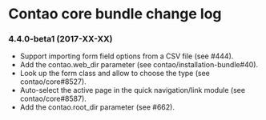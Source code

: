# Contao core bundle change log

### 4.4.0-beta1 (2017-XX-XX)

 * Support importing form field options from a CSV file (see #444).
 * Add the contao.web_dir parameter (see contao/installation-bundle#40).
 * Look up the form class and allow to choose the type (see contao/core#8527). 
 * Auto-select the active page in the quick navigation/link module (see contao/core#8587).
 * Add the contao.root_dir parameter (see #662).
